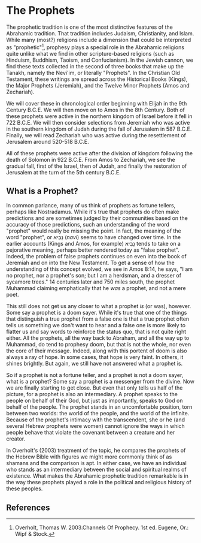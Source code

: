 # The Prophets

The prophetic tradition is one of the most distinctive features of the Abrahamic tradition. That tradition includes Judaism, Christianity, and Islam. While many \(most?\) religions include a dimension that could be interpreted as "prophetic"[^1], prophesy plays a special role in the Abrahamic religions quite unlike what we find in other scripture-based religions \(such as Hinduism, Buddhism, Taoism, and Confucianism\). In the Jewish cannon, we find these texts collected in the second of three books that make up the Tanakh, namely the Nevi'im, or literally "Prophets". In the Christian Old Testament, these writings are spread across the Historical Books \(Kings\), the Major Prophets \(Jeremiah\), and the Twelve Minor Prophets \(Amos and Zechariah\).

We will cover these in chronological order beginning with Elijah in the 9th Century B.C.E. We will then move on to Amos in the 8th Century. Both of these prophets were active in the northern kingdom of Israel before it fell in 722 B.C.E. We will then consider selections from Jeremiah who was active in the southern kingdom of Judah during the fall of Jerusalem  in 587 B.C.E. Finally, we will read Zechariah who was active during the resettlement of Jerusalem around 520-518 B.C.E.

All of these prophets were active after the division of kingdom following the death of Solomon in 922 B.C.E. From Amos to Zechariah, we see the gradual fall, first of the Israel, then of Judah, and finally the restoration of Jerusalem at the turn of the 5th century B.C.E.

## What is a Prophet?

In common parlance, many of us think of prophets as fortune tellers, perhaps like Nostradamus. While it's true that prophets do often make predictions and are sometimes judged by their communities based on the accuracy of those predictions, such an understanding of the word "prophet" would really be missing the point. In fact, the meaning of the word "prophet", or נָבִיא \(_navi_\) seems to have changed over time. In the earlier accounts \(Kings and Amos, for example\) נָבִיא tends to take on a pejorative meaning, perhaps better rendered today as "false prophet". Indeed, the problem of false prophets continues on even into the book of Jeremiah and on into the New Testament. To get a sense of how the understanding of this concept evolved, we see in Amos 8:14, he says, "I am no prophet, nor a prophet's son; but I am a herdsman, and a dresser of sycamore trees." 14 centuries later and 750 miles south, the prophet Muhammad claiming emphatically that he _was_ a prophet, and not a mere poet.

This still does not get us any closer to what a prophet _is_ \(or was\), however. Some say a prophet is a doom sayer. While it's true that one of the things that distinguish a true prophet from a false one is that a true prophet often tells us something we don't want to hear and a false one is more likely to flatter us and say words to reinforce the status quo, that is not quite right either. All the prophets, all the way back to Abraham, and all the way up to Muhammad, do tend to prophesy doom, but that is not the whole, nor even the core of their message. Indeed, along with this portent of doom is also always a ray of hope. In some cases, that hope is very faint. In others, it shines brightly. But again, we still have not answered what a prophet is.

So if a prophet is not a fortune teller, and a prophet is not a doom sayer, what is a prophet? Some say a prophet is a messenger from the divine. Now we are finally starting to get close. But even that only tells us half of the picture, for a prophet is also an intermediary. A prophet speaks to the people on behalf of their God, but just as importantly, speaks to God on behalf of the people. The prophet stands in an uncomfortable position, torn between two worlds: the world of the people, and the world of the infinite. Because of the prophet's intimacy with the transcendent, she or he \(and several Hebrew prophets were women\) cannot ignore the ways in which people behave that violate the covenant between a creature and her creator.

In Overholt's \(2003\) treatment of the topic, he compares the prophets of the Hebrew Bible with figures we might more commonly think of as shamans and the comparison is apt. In either case, we have an individual who stands as an intermediary between the social and spiritual realms of existence. What makes the Abrahamic prophetic tradition remarkable is in the way these prophets played a role in the political and religious history of these peoples.

## References

[^1]: Overholt, Thomas W. 2003.Channels Of Prophecy. 1st ed. Eugene, Or.: Wipf & Stock.


